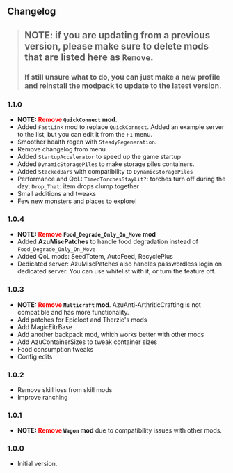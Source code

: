 ## Changelog

> ## NOTE: if you are updating from a previous version, please make sure to delete mods that are listed here as `Remove`.
> ### If still unsure what to do, you can just make a new profile and reinstall the modpack to update to the latest version.

### 1.1.0
* **NOTE: <span style="color:red"> Remove</span> `QuickConnect` mod**.
* Added `FastLink` mod to replace `QuickConnect`. Added an example server to the list, but you can edit it from the `F1` menu.
* Smoother health regen with `SteadyRegeneration`.
* Remove changelog from menu
* Added `StartupAccelerator` to speed up the game startup
* Added `DynamicStoragePiles` to make storage piles containers.
* Added `StackedBars` with compatibility to `DynamicStoragePiles`
* Performance and QoL: `TimedTorchesStayLit?`: torches turn off during the day; `Drop_That`: item drops clump together
* Small additions and tweaks
* Few new monsters and places to explore!

### 1.0.4
* **NOTE: <span style="color:red"> Remove</span> `Food_Degrade_Only_On_Move` mod**
* Added **AzuMiscPatches** to handle food degradation instead of `Food_Degrade_Only_On_Move`
* Added QoL mods: SeedTotem, AutoFeed, RecyclePlus
* Dedicated server: AzuMiscPatches also handles passwordless login on dedicated server. You can use whitelist with it, or turn the feature off.

### 1.0.3
* **NOTE: <span style="color:red"> Remove</span> `Multicraft` mod**. AzuAnti-ArthriticCrafting is not compatible and has more functionality.
* Add patches for Epicloot and Therzie's mods
* Add MagicEitrBase
* Add another backpack mod, which works better with other mods
* Add AzuContainerSizes to tweak container sizes
* Food consumption tweaks
* Config edits

### 1.0.2
* Remove skill loss from skill mods
* Improve ranching

### 1.0.1
* **NOTE: <span style="color:red"> Remove</span> `Wagon` mod** due to compatibility issues with other mods.

### 1.0.0
* Initial version.